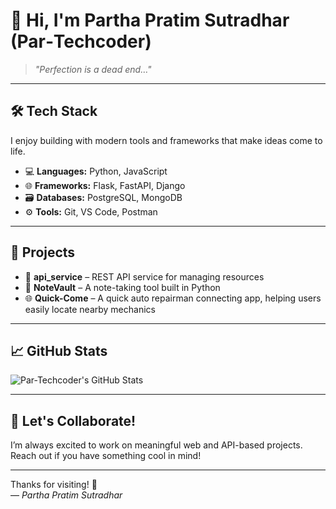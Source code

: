 # 👋 Hi, I'm Partha Pratim Sutradhar (Par‑Techcoder)

> *"Perfection is a dead end…"*

---

## 🛠️ Tech Stack

I enjoy building with modern tools and frameworks that make ideas come to life.

- 💻 **Languages:** Python, JavaScript  
- 🌐 **Frameworks:** Flask, FastAPI, Django
- 🗃️ **Databases:** PostgreSQL, MongoDB  
- ⚙️ **Tools:** Git, VS Code, Postman

---

## 🚀 Projects

- 🔧 **api_service** – REST API service for managing resources  
- 📝 **NoteVault** – A note-taking tool built in Python  
- 🌐 **Quick-Come** – A quick auto repairman connecting app, helping users easily locate nearby mechanics

---

## 📈 GitHub Stats

<!-- You can generate these at: https://github.com/anuraghazra/github-readme-stats -->
![Par-Techcoder's GitHub Stats](https://github-readme-stats.vercel.app/api?username=Par-Techcoder&show_icons=true&theme=github_dark)

---

## 🤝 Let's Collaborate!

I’m always excited to work on meaningful web and API-based projects.  
Reach out if you have something cool in mind!

---

Thanks for visiting! 🌱  
— *Partha Pratim Sutradhar*
